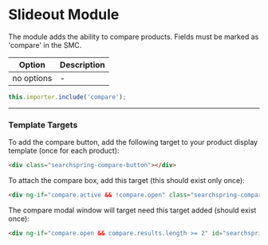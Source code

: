 # Slideout Module

The module adds the ability to compare products. Fields must be marked as 'compare' in the SMC.

|Option|Description|
|------|-----------|
|no options| - |

```js
this.importer.include('compare');
```

---

### Template Targets

To add the compare button, add the following target to your product display template (once for each product):

```html
<div class="searchspring-compare-button"></div>
```

To attach the compare box, add this target (this should exist only once):

```html
<div ng-if="compare.active && !compare.open" class="searchspring-compare-box"></div>
```

The compare modal window will target need this target added (should exist once):
```html
<div ng-if="compare.open && compare.results.length >= 2" id="searchspring-compare"></div>
```
